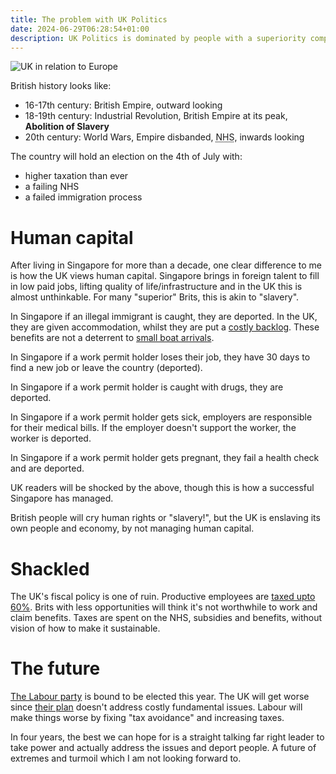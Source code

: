 ```yaml
---
title: The problem with UK Politics
date: 2024-06-29T06:28:54+01:00
description: UK Politics is dominated by people with a superiority complex
---
```


<img src="https://s.natalian.org/2024-06-29/uk.png" alt="UK in relation to Europe" />

British history looks like:

* 16-17th century: British Empire, outward looking
* 18-19th century: Industrial Revolution, British Empire at its peak, **Abolition of Slavery**
* 20th century: World Wars, Empire disbanded, <abbr title="National health service">NHS</abbr>, inwards looking

The country will hold an election on the 4th of July with:

* higher taxation than ever
* a failing NHS
* a failed immigration process

# Human capital

After living in Singapore for more than a decade, one clear difference to me is
how the UK views human capital. Singapore brings in foreign talent to fill in
low paid jobs, lifting quality of life/infrastructure and in the UK this is
almost unthinkable. For many "superior" Brits, this is akin to "slavery".

In Singapore if an illegal immigrant is caught, they are deported. In the UK,
they are given accommodation, whilst they are put a [costly
backlog](https://migrationobservatory.ox.ac.uk/resources/briefings/the-uks-asylum-backlog/).
These benefits are not a deterrent to [small boat
arrivals](https://www.gov.uk/government/publications/migrants-detected-crossing-the-english-channel-in-small-boats/migrants-detected-crossing-the-english-channel-in-small-boats-last-7-days).

In Singapore if a work permit holder loses their job, they have 30 days to find
a new job or leave the country (deported).

In Singapore if a work permit holder is caught with drugs, they are deported.

In Singapore if a work permit holder gets sick, employers are responsible for
their medical bills. If the employer doesn't support the worker, the worker is
deported.

In Singapore if a work permit holder gets pregnant, they fail a health check
and are deported.

UK readers will be shocked by the above, though this is how a successful
Singapore has managed.

British people will cry human rights or "slavery!", but the UK is enslaving its
own people and economy, by not managing human capital.

# Shackled

The UK's fiscal policy is one of ruin. Productive employees are [taxed upto
60%](https://youtu.be/P5AV-1266zc?si=6j6cWuF3vNhUBJvQ). Brits with less
opportunities will think it's not worthwhile to work and claim benefits. Taxes
are spent on the NHS, subsidies and benefits, without vision of how to make it
sustainable. 

# The future

<a href="https://en.wikipedia.org/wiki/Labour_Party_(UK)">The Labour party</a>
is bound to be elected this year. The UK will get worse since [their
plan](https://labour.org.uk/change/my-plan-for-change/) doesn't address costly
fundamental issues. Labour will make things worse by fixing "tax avoidance" and
increasing taxes.

In four years, the best we can hope for is a straight talking far right leader
to take power and actually address the issues and deport people. A future of
extremes and turmoil which I am not looking forward to.
